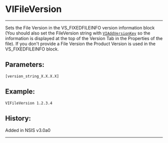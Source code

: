 # VIFileVersion

---

Sets the File Version in the VS_FIXEDFILEINFO version information block (You should also set the FileVersion string with [`VIAddVersionKey`][1] so the information is displayed at the top of the Version Tab in the Properties of the file). If you don't provide a File Version the Product Version is used in the VS_FIXEDFILEINFO block.

## Parameters:

    [version_string_X.X.X.X]

## Example:

	VIFileVersion 1.2.3.4

## History:

Added in NSIS v3.0a0

---

[1]: VIAddVersionKey.md
